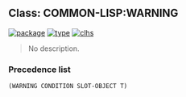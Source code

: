 ## Class: COMMON-LISP:WARNING
[![package](https://img.shields.io/badge/Package-COMMON--LISP-5f9ea0.svg?style=social&colorA=999999)](../) [![type](https://img.shields.io/badge/Type-Class-5f9ea0.svg?style=social&colorA=999999)](../#class) [![clhs](https://img.shields.io/badge/CLHS-WARNING-5f9ea0.svg?style=social&colorA=999999)](http://www.lispworks.com/documentation/HyperSpec/Body/e_warnin.htm) 

> No description.

### Precedence list
```
(WARNING CONDITION SLOT-OBJECT T)
```
